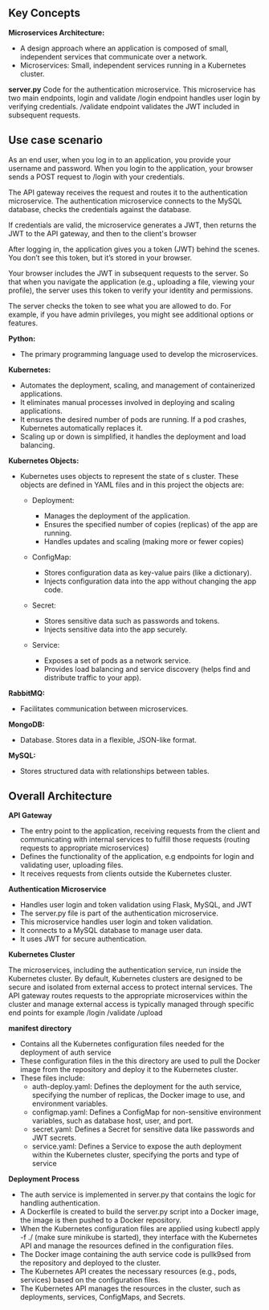## Key Concepts

**Microservices Architecture:**
 - A design approach where an application is composed of small, independent services that communicate over a network.
 - Microservices: Small, independent services running in a Kubernetes cluster.

**server.py**
Code for the authentication microservice. 
This microservice has two main endpoints, login and validate
/login endpoint handles user login by verifying credentials.
/validate endpoint validates the JWT included in subsequent requests.

## Use case scenario

As an end user, when you log in to an application, you provide your username and password. 
When you login to the application, your browser sends a POST request to /login with your credentials.

The API gateway receives the request and routes it to the authentication microservice.
The authentication microservice connects to the MySQL database, checks the credentials against the database.

If credentials are valid, the microservice generates a JWT, then returns the JWT to the API gateway, and then to the client's browser

After logging in, the application gives you a token (JWT) behind the scenes. You don’t see this token, but it’s stored in your browser.

Your browser includes the JWT in subsequent requests to the server. So that when you navigate the application (e.g., uploading a file, viewing your profile), the server uses this token to verify your identity and permissions.

The server checks the token to see what you are allowed to do. For example, if you have admin privileges, you might see additional options or features.

**Python:**
 - The primary programming language used to develop the microservices.

**Kubernetes:**
- Automates the deployment, scaling, and management of containerized applications.
- It eliminates manual processes involved in deploying and scaling applications.
- It ensures the desired number of pods are running. If a pod crashes, Kubernetes automatically replaces it.
- Scaling up or down is simplified, it handles the deployment and load balancing.

**Kubernetes Objects:**
- Kubernetes uses objects to represent the state of s cluster. These objects are defined in YAML files and in this project the objects are:
    - Deployment:
        - Manages the deployment of the application.
        - Ensures the specified number of copies (replicas) of the app are running.
        - Handles updates and scaling (making more or fewer copies)

    - ConfigMap:
        - Stores configuration data as key-value pairs (like a dictionary).
        - Injects configuration data into the app without changing the app code.

    - Secret:
        - Stores sensitive data such as passwords and tokens.
        - Injects sensitive data into the app securely.

    - Service:
        - Exposes a set of pods as a network service.
        - Provides load balancing and service discovery (helps find and distribute traffic to your app).

**RabbitMQ:**
 - Facilitates communication between microservices.
 
**MongoDB:**
- Database. Stores data in a flexible, JSON-like format.

**MySQL:**
- Stores structured data with relationships between tables.

## Overall Architecture

**API Gateway**
- The entry point to the application, receiving requests from the client and communicating with internal        services to fulfill those requests (routing requests to appropriate microservices)
- Defines the functionality of the application, e.g endpoints for login and validating user, uploading files.
- It receives requests from clients outside the Kubernetes cluster.

**Authentication Microservice**
- Handles user login and token validation using Flask, MySQL, and JWT
- The server.py file is part of the authentication microservice.
- This microservice handles user login and token validation.
- It connects to a MySQL database to manage user data.
- It uses JWT for secure authentication.

**Kubernetes Cluster**

The microservices, including the authentication service, run inside the Kubernetes cluster.
By default, Kubernetes clusters are designed to be secure and isolated from external access to protect internal services.
The API gateway routes requests to the appropriate microservices within the cluster and manage external access is typically managed through specific end points for example /login /validate /upload 


**manifest directory**
- Contains all the Kubernetes configuration files needed for the deployment of auth service
- These configuration files in the this directory are used to pull the Docker image from the repository and deploy it to the Kubernetes cluster.
- These files include:
    - auth-deploy.yaml: Defines the deployment for the auth service, specifying the number of replicas, the Docker image to use, and environment variables.
    - configmap.yaml: Defines a ConfigMap for non-sensitive environment variables, such as database host, user, and port.
    - secret.yaml: Defines a Secret for sensitive data like passwords and JWT secrets.
    - service.yaml: Defines a Service to expose the auth deployment within the Kubernetes cluster, specifying the ports and type of service

**Deployment Process**
- The auth service is implemented in server.py that contains the logic for handling authentication.
- A Dockerfile is created to build the server.py script into a Docker image, the image is then pushed to a Docker repository.
- When the Kubernetes configuration files are applied using kubectl apply -f ./ (make sure minikube is started), they interface with the Kubernetes API and manage the resources defined in the configuration files.
- The Docker image containing the auth service code is pullk9sed from the repository and deployed to the cluster.
- The Kubernetes API creates the necessary resources (e.g., pods, services) based on the configuration files.
- The Kubernetes API manages the resources in the cluster, such as deployments, services, ConfigMaps, and Secrets.




